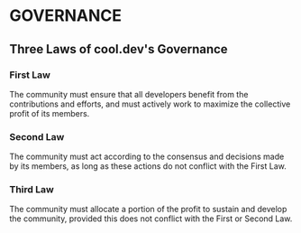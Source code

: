 # GOVERNANCE

## Three Laws of cool.dev's Governance

### **First Law**

The community must ensure that all developers benefit from the contributions and efforts, and must actively work to maximize the collective profit of its members.

### **Second Law**

The community must act according to the consensus and decisions made by its members, as long as these actions do not conflict with the First Law.

### **Third Law**

The community must allocate a portion of the profit to sustain and develop the community, provided this does not conflict with the First or Second Law.
